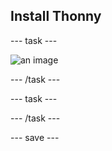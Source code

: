 ## Install Thonny

--- task ---
 
![an image](images/example.png)

--- /task ---

--- task ---


--- /task ---

--- save ---
